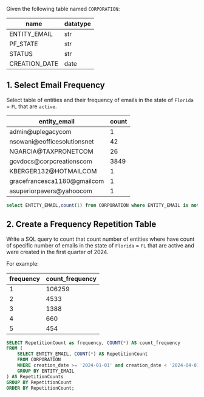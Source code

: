 
Given the following table named `CORPORATION`:

| name          | datatype |
| ------------- | -------- |
| ENTITY_EMAIL  | str      |
| PF_STATE      | str      |
| STATUS        | str      |
| CREATION_DATE | date     |





## 1. Select Email Frequency

Select table of entities and their frequency of emails in the state of `Florida` = `FL` that are `active`.


| entity_email                 | count |
| ---------------------------- | ----- |
| admin@uplegacycom           | 1     |
| nsowani@eofficesolutionsnet | 42    |
| NGARCIA@TAXPRONETCOM        | 26    |
| govdocs@corpcreationscom    | 3849  |
| KBERGER132@HOTMAILCOM       | 1     |
| gracefrancesca1180@gmailcom | 1     |
| asuperiorpavers@yahoocom    | 1     |

```sql
select ENTITY_EMAIL,count(1) from CORPORATION where ENTITY_EMAIL is not null AND status='A' AND pf_state='FL' group by ENTITY_EMAIL;
```



## 2. Create a Frequency Repetition Table

Write a SQL query to count that count number of entities where have count of specific number of emails in the state of `Florida` = `FL` that are active and were created in the first quarter of 2024.

For example:

| frequency | count_frequency |
| --------- | --------------- |
| 1         | 106259          |
| 2         | 4533            |
| 3         | 1388            |
| 4         | 660             |
| 5         | 454             |


```sql
SELECT RepetitionCount as frequency, COUNT(*) AS count_frequency
FROM (
    SELECT ENTITY_EMAIL, COUNT(*) AS RepetitionCount
    FROM CORPORATION
    WHERE creation_date >= '2024-01-01' and creation_date < '2024-04-01' and ENTITY_EMAIL is not null AND status='A' and pf_state='FL' 
    GROUP BY ENTITY_EMAIL
) AS RepetitionCounts
GROUP BY RepetitionCount
ORDER BY RepetitionCount;
```






